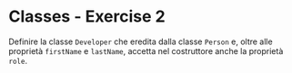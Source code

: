 # Classes - Exercise 2
Definire la classe `Developer` che eredita dalla classe `Person` e, oltre alle proprietà `firstName` e `lastName`, accetta nel costruttore anche la proprietà `role`.